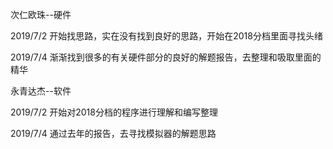 次仁欧珠--硬件

2019/7/2  开始找思路，实在没有找到良好的思路，开始在2018分档里面寻找头绪

2019/7/4  渐渐找到很多的有关硬件部分的良好的解题报告，去整理和吸取里面的精华

永青达杰--软件

2019/7/2  开始对2018分档的程序进行理解和编写整理

2019/7/4  通过去年的报告，去寻找模拟器的解题思路

